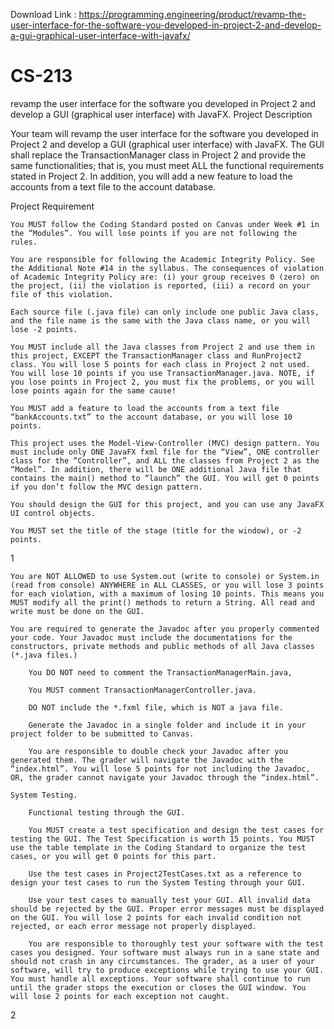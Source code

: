 Download Link : https://programming.engineering/product/revamp-the-user-interface-for-the-software-you-developed-in-project-2-and-develop-a-gui-graphical-user-interface-with-javafx/


# CS-213
revamp the user interface for the software you developed in Project 2 and develop a GUI (graphical user interface) with JavaFX.
Project Description

Your team will revamp the user interface for the software you developed in Project 2 and develop a GUI (graphical user interface) with JavaFX. The GUI shall replace the TransactionManager class in Project 2 and provide the same functionalities; that is, you must meet ALL the functional requirements stated in Project 2. In addition, you will add a new feature to load the accounts from a text file to the account database.

Project Requirement

    You MUST follow the Coding Standard posted on Canvas under Week #1 in the “Modules”. You will lose points if you are not following the rules.

    You are responsible for following the Academic Integrity Policy. See the Additional Note #14 in the syllabus. The consequences of violation of Academic Integrity Policy are: (i) your group receives 0 (zero) on the project, (ii) the violation is reported, (iii) a record on your file of this violation.

    Each source file (.java file) can only include one public Java class, and the file name is the same with the Java class name, or you will lose -2 points.

    You MUST include all the Java classes from Project 2 and use them in this project, EXCEPT the TransactionManager class and RunProject2 class. You will lose 5 points for each class in Project 2 not used. You will lose 10 points if you use TransactionManager.java. NOTE, if you lose points in Project 2, you must fix the problems, or you will lose points again for the same cause!

    You MUST add a feature to load the accounts from a text file “bankAccounts.txt” to the account database, or you will lose 10 points.

    This project uses the Model-View-Controller (MVC) design pattern. You must include only ONE JavaFX fxml file for the “View”, ONE controller class for the “Controller”, and ALL the classes from Project 2 as the “Model”. In addition, there will be ONE additional Java file that contains the main() method to “launch” the GUI. You will get 0 points if you don’t follow the MVC design pattern.

    You should design the GUI for this project, and you can use any JavaFX UI control objects.

    You MUST set the title of the stage (title for the window), or -2 points.

1

    You are NOT ALLOWED to use System.out (write to console) or System.in (read from console) ANYWHERE in ALL CLASSES, or you will lose 3 points for each violation, with a maximum of losing 10 points. This means you MUST modify all the print() methods to return a String. All read and write must be done on the GUI.

    You are required to generate the Javadoc after you properly commented your code. Your Javadoc must include the documentations for the constructors, private methods and public methods of all Java classes (*.java files.)

        You DO NOT need to comment the TransactionManagerMain.java,

        You MUST comment TransactionManagerController.java.

        DO NOT include the *.fxml file, which is NOT a java file.

        Generate the Javadoc in a single folder and include it in your project folder to be submitted to Canvas.

        You are responsible to double check your Javadoc after you generated them. The grader will navigate the Javadoc with the “index.html”. You will lose 5 points for not including the Javadoc, OR, the grader cannot navigate your Javadoc through the “index.html”.

    System Testing.

        Functional testing through the GUI.

        You MUST create a test specification and design the test cases for testing the GUI. The Test Specification is worth 15 points. You MUST use the table template in the Coding Standard to organize the test cases, or you will get 0 points for this part.

        Use the test cases in Project2TestCases.txt as a reference to design your test cases to run the System Testing through your GUI.

        Use your test cases to manually test your GUI. All invalid data should be rejected by the GUI. Proper error messages must be displayed on the GUI. You will lose 2 points for each invalid condition not rejected, or each error message not properly displayed.

        You are responsible to thoroughly test your software with the test cases you designed. Your software must always run in a sane state and should not crash in any circumstances. The grader, as a user of your software, will try to produce exceptions while trying to use your GUI. You must handle all exceptions. Your software shall continue to run until the grader stops the execution or closes the GUI window. You will lose 2 points for each exception not caught.

2

